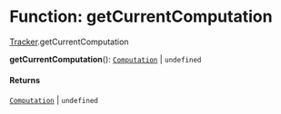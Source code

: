 # Function: getCurrentComputation

[Tracker](/auto-docs/free-layout-editor/modules/Tracker.md).getCurrentComputation

**getCurrentComputation**(): [`Computation`](/auto-docs/free-layout-editor/classes/Tracker.Computation.md) | `undefined`

#### Returns

[`Computation`](/auto-docs/free-layout-editor/classes/Tracker.Computation.md) | `undefined`

